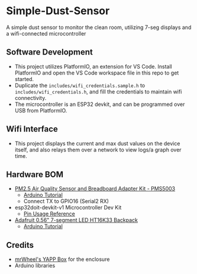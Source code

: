 # Simple-Dust-Sensor
A simple dust sensor to monitor the clean room, utilizing 7-seg displays and a wifi-connected microcontroller

## Software Development
* This project utilizes PlatformIO, an extension for VS Code. Install PlatformIO and open the VS Code workspace file in this repo to get started.
* Duplicate the `includes/wifi_credentials.sample.h` to `includes/wifi_credentials.h`, and fill the credentials to maintain wifi connectivity.
* The microcontroller is an ESP32 devkit, and can be programmed over USB from PlatformIO.

## Wifi Interface
* This project displays the current and max dust values on the device itself, and also relays them over a network to view logs/a graph over time.

## Hardware BOM
* [PM2.5 Air Quality Sensor and Breadboard Adapter Kit - PMS5003](https://www.adafruit.com/product/3686)
	* [Arduino Tutorial](https://learn.adafruit.com/pm25-air-quality-sensor/arduino-code)
	* Connect TX to GPIO16 (Serial2 RX)
* esp32doit-devkit-v1 Microcontroller Dev Kit
	* [Pin Usage Reference](https://randomnerdtutorials.com/esp32-pinout-reference-gpios/)
* [Adafruit 0.56" 7-segment LED HT16K33 Backpack](https://learn.adafruit.com/adafruit-led-backpack/0-dot-56-seven-segment-backpack)
	* [Arduino Tutorial](https://learn.adafruit.com/adafruit-led-backpack/0-dot-56-seven-segment-backpack-arduino-setup)

## Credits
* [mrWheel's YAPP Box](https://github.com/mrWheel/YAPP_Box) for the enclosure
* Arduino libraries
